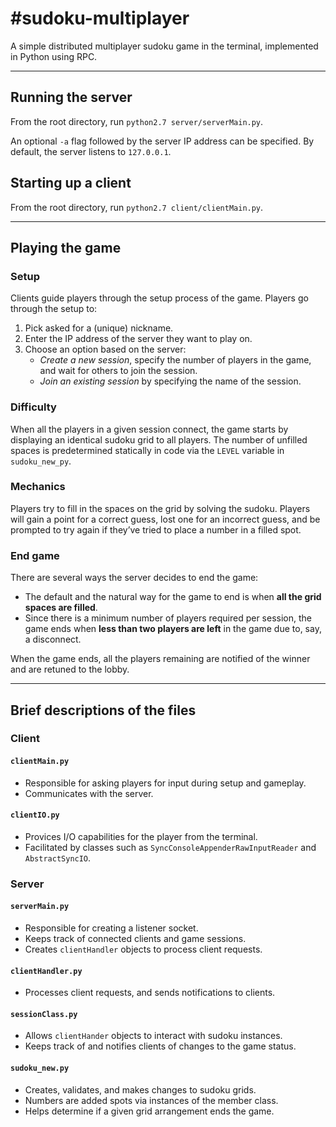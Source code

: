 # #sudoku-multiplayer
A simple distributed multiplayer sudoku game in the terminal, implemented in Python using RPC.
- - - -
## Running the server
From the root directory, run `python2.7 server/serverMain.py`.

An optional `-a` flag followed by the server IP address can be specified. By default, the server listens to `127.0.0.1`.

## Starting up a client
From the root directory, run `python2.7 client/clientMain.py`.
- - - -
## Playing the game
### Setup
Clients guide players through the setup process of the game. Players go through the setup to:
1. Pick asked for a (unique) nickname.
2. Enter the IP address of the server they want to play on.
3. Choose an option based on the server:
    * _Create a new session_, specify the number of players in the game, and wait for others to join the session.
    * _Join an existing session_ by specifying the name of the session.

### Difficulty
When all the players in a given session connect, the game starts by displaying an identical sudoku grid to all players.  The number of unfilled spaces is predetermined statically in code via the `LEVEL` variable in `sudoku_new_py`.

### Mechanics
Players try to fill in the spaces on the grid by solving the sudoku. Players will gain a point for a correct guess, lost one for an incorrect guess, and be prompted to try again if they’ve tried to place a number in a filled spot.

### End game
There are several ways the server decides to end the game:
* The default and the natural way for the game to end is when **all the grid spaces are filled**.
* Since there is a minimum number of players required per session, the game ends when **less than two players are left** in the game due to, say, a disconnect.

When the game ends, all the players remaining are notified of the winner and are retuned to the lobby.
- - - -
## Brief descriptions of the files
### Client
#### `clientMain.py`
* Responsible for asking players for input during setup and gameplay.
* Communicates with the server.
#### `clientIO.py`
* Provices I/O capabilities for the player from the terminal.
* Facilitated by classes such as `SyncConsoleAppenderRawInputReader` and `AbstractSyncIO`.

### Server
#### `serverMain.py`
* Responsible for creating a listener socket.
* Keeps track of connected clients and game sessions.
* Creates `clientHandler` objects  to process client requests.
#### `clientHandler.py`
* Processes client requests, and sends notifications to clients.
#### `sessionClass.py`
* Allows `clientHander` objects to interact with sudoku instances.
* Keeps track of and notifies clients of changes to the game status.
#### `sudoku_new.py`
* Creates, validates, and makes changes to sudoku grids.
* Numbers are added spots via instances of the member class.
* Helps determine if a given grid arrangement ends the game.
